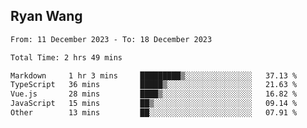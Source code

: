 ## Ryan Wang

<!--START_SECTION:waka-->

```txt
From: 11 December 2023 - To: 18 December 2023

Total Time: 2 hrs 49 mins

Markdown     1 hr 3 mins     █████████▒░░░░░░░░░░░░░░░   37.13 %
TypeScript   36 mins         █████▒░░░░░░░░░░░░░░░░░░░   21.63 %
Vue.js       28 mins         ████▒░░░░░░░░░░░░░░░░░░░░   16.82 %
JavaScript   15 mins         ██▒░░░░░░░░░░░░░░░░░░░░░░   09.14 %
Other        13 mins         ██░░░░░░░░░░░░░░░░░░░░░░░   07.91 %
```

<!--END_SECTION:waka-->
